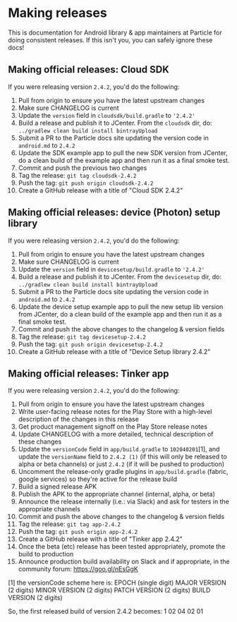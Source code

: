 # Making releases

This is documentation for Android library & app maintainers at Particle for doing consistent 
releases.  If this isn't you, you can safely ignore these docs!


## Making official releases: Cloud SDK

If you were releasing version `2.4.2`, you'd do the following:

1. Pull from origin to ensure you have the latest upstream changes
2. Make sure CHANGELOG is current
3. Update the `version` field in `cloudsdk/build.gradle` to `'2.4.2'`
4. Build a release and publish it to JCenter.  From the `cloudsdk` dir, 
do: `../gradlew clean build install bintrayUpload`
5. Submit a PR to the Particle docs site updating the version code in `android.md` to `2.4.2`
6. Update the SDK example app to pull the new SDK version from JCenter, do a clean build of the 
    example app and then run it as a final smoke test.
7. Commit and push the previous two changes
8. Tag the release: `git tag cloudsdk-2.4.2`
9. Push the tag: `git push origin cloudsdk-2.4.2`
10. Create a GitHub release with a title of "Cloud SDK 2.4.2"


## Making official releases: device (Photon) setup library

If you were releasing version `2.4.2`, you'd do the following:

1. Pull from origin to ensure you have the latest upstream changes
2. Make sure CHANGELOG is current
3. Update the `version` field in `devicesetup/build.gradle` to `'2.4.2'`
4. Build a release and publish it to JCenter.  From the `devicesetup` dir, 
    do: `../gradlew clean build install bintrayUpload`
5. Submit a PR to the Particle docs site updating the version code in `android.md` to `2.4.2`
6. Update the device setup example app to pull the new setup lib version from JCenter, do a clean 
    build of the example app and then run it as a final smoke test.
7. Commit and push the above changes to the changelog & version fields
8. Tag the release: `git tag devicesetup-2.4.2`
9. Push the tag: `git push origin devicesetup-2.4.2`
10. Create a GitHub release with a title of "Device Setup library 2.4.2"


## Making official releases: Tinker app

If you were releasing version `2.4.2`, you'd do the following:

1. Pull from origin to ensure you have the latest upstream changes
2. Write user-facing release notes for the Play Store with a high-level description of the changes 
    in this release
3. Get product management signoff on the Play Store release notes
4. Update CHANGELOG with a more detailed, technical description of these changes
5. Update the `versionCode` field in `app/build.gradle` to `102040201`[1], and update the 
    `versionName` field to `2.4.2 (1)` (if this will only be released to alpha or beta channels) 
    or just `2.4.2` (if it will be pushed to production)
6. Uncomment the release-only gradle plugins in `app/build.gradle` (fabric, google services) so 
    they're active for the release build
7. Build a signed release APK
8. Publish the APK to the appropriate channel (internal, alpha, or beta)
9. Announce the release internally (i.e.: via Slack) and ask for testers in the appropriate channels
10. Commit and push the above changes to the changelog & version fields
11. Tag the release: `git tag app-2.4.2`
12. Push the tag: `git push origin app-2.4.2`
13. Create a GitHub release with a title of "Tinker app 2.4.2"
14. Once the beta (etc) release has been tested appropriately, promote the build to production
15. Announce production build availability on Slack and if appropriate, in the community 
    forum: https://goo.gl/nEsGgK



[1] the versionCode scheme here is:
EPOCH (single digit)
MAJOR VERSION (2 digits)
MINOR VERSION (2 digits)
PATCH VERSION (2 digits)
BUILD VERSION (2 digits)

So, the first released build of version 2.4.2 becomes:
1 02 04 02 01
